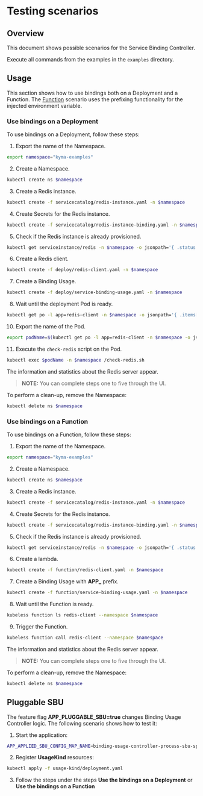 # Testing scenarios

## Overview

This document shows possible scenarios for the Service Binding Controller.

Execute all commands from the examples in the `examples` directory.

## Usage

This section shows how to use bindings both on a Deployment and a Function.
The [Function](#use-the-bindings-on-a-function) scenario uses the prefixing functionality for the injected environment variable.  

### Use bindings on a Deployment

To use bindings on a Deployment, follow these steps:

1. Export the name of the Namespace.
```bash
export namespace="kyma-examples"
```
2. Create a Namespace.
```bash
kubectl create ns $namespace
```
3. Create a Redis instance.
```bash
kubectl create -f servicecatalog/redis-instance.yaml -n $namespace
```
4. Create Secrets for the Redis instance.
```bash
kubectl create -f servicecatalog/redis-instance-binding.yaml -n $namespace
```
5. Check if the Redis instance is already provisioned.
```bash
kubectl get serviceinstance/redis -n $namespace -o jsonpath='{ .status.conditions[0].reason }'
```
6. Create a Redis client.
```bash
kubectl create -f deploy/redis-client.yaml -n $namespace
```
7. Create a Binding Usage.
```bash
kubectl create -f deploy/service-binding-usage.yaml -n $namespace
```
8. Wait until the deployment Pod is ready.
```bash
kubectl get po -l app=redis-client -n $namespace -o jsonpath='{ .items[*].status.conditions[?(@.type=="Ready")].status }'
```
10. Export the name of the Pod.
```bash
export podName=$(kubectl get po -l app=redis-client -n $namespace -o jsonpath='{ .items[*].metadata.name }')
```
11. Execute the `check-redis` script on the Pod.
```bash
kubectl exec $podName -n $namespace /check-redis.sh
```
The information and statistics about the Redis server appear.

>**NOTE:** You can complete steps one to five through the UI.

To perform a clean-up, remove the Namespace:

```bash
kubectl delete ns $namespace
```

### Use bindings on a Function

To use bindings on a Function, follow these steps:

1. Export the name of the Namespace.
```bash
export namespace="kyma-examples"
```
2. Create a Namespace.
```bash
kubectl create ns $namespace
```
3. Create a Redis instance.
```bash
kubectl create -f servicecatalog/redis-instance.yaml -n $namespace
```
4. Create Secrets for the Redis instance.
```bash
kubectl create -f servicecatalog/redis-instance-binding.yaml -n $namespace
```
5. Check if the Redis instance is already provisioned.
```bash
kubectl get serviceinstance/redis -n $namespace -o jsonpath='{ .status.conditions[0].reason }'
```
6. Create a lambda.
```bash
kubectl create -f function/redis-client.yaml -n $namespace
```
7. Create a Binding Usage with **APP_** prefix.
```bash
kubectl create -f function/service-binding-usage.yaml -n $namespace
```
8. Wait until the Function is ready.
```bash
kubeless function ls redis-client --namespace $namespace
```
9. Trigger the Function.
```bash
kubeless function call redis-client --namespace $namespace
```

The information and statistics about the Redis server appear.

>**NOTE:** You can complete steps one to five through the UI.

To perform a clean-up, remove the Namespace:

```bash
kubectl delete ns $namespace
```

## Pluggable SBU

The feature flag **APP_PLUGGABLE_SBU=true** changes Binding Usage Controller logic. The following scenario shows how to test it:

1. Start the application:
```bash
APP_APPLIED_SBU_CONFIG_MAP_NAME=binding-usage-controller-process-sbu-spec APP_LOGGER_LEVEL=debug APP_PLUGGABLE_SBU=true APP_KUBECONFIG_PATH=~/.kube/config go run cmd/controller/main.go
```

2. Register **UsageKind** resources:
```bash
kubectl apply -f usage-kind/deployment.yaml
```

3. Follow the steps under the steps **Use the bindings on a Deployment** or **Use the bindings on a Function**
